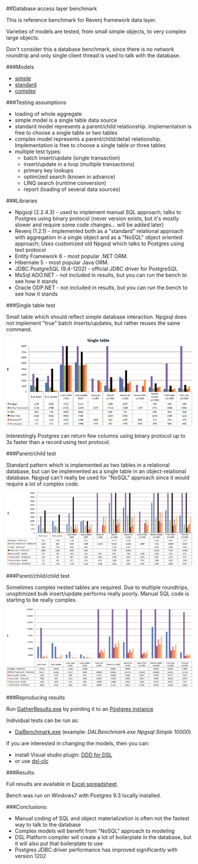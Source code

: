 ##Database access layer benchmark

This is reference benchmark for Revenj framework data layer.

Varieties of models are tested, from small simple objects, to very complex large objects.

Don't consider this a database benchmark, since there is no network roundtrip and only single client thread is used to talk with the database.

###Models

 * [simple](Benchmark/DSL/SimpleModel.dsl)
 * [standard](Benchmark/DSL/StandardModel.dsl)
 * [complex](Benchmark/DSL/ComplexModel.dsl)

###Testing assumptions

 * loading of whole aggregate
 * simple model is a single table data source
 * standard model represents a parent/child relationship. Implementation is free to choose a single table or two tables
 * complex model represents a parent/child/detail relationship. Implementation is free to choose a single table or three tables
 * multiple test types: 
	 * batch insert/update (single transaction)
	 * insert/update in a loop (multiple transactions)
	 * primary key lookups
	 * optimized search (known in advance)
	 * LINQ search (runtime conversion)
	 * report (loading of several data sources)

###Libraries

 * Npgsql (2.2.4.3) - used to implement manual SQL approach; talks to Postgres using binary protocol (never version exists, but it's mostly slower and require some code changes... will be added later)
 * Revenj (1.2.1) - implemented both as a "standard" relational approach with aggregation in a single object and as a "NoSQL" object oriented approach; Uses customized old Npgsql which talks to Postgres using text protocol
 * Entity Framework 6 - most popular .NET ORM.
 * Hibernate 5 - most popular Java ORM.
 * JDBC PostgreSQL (9.4-1202) - official JDBC driver for PostgreSQL
 * MsSql ADO.NET - not included in results, but you can run the bench to see how it stands
 * Oracle ODP.NET - not included in results, but you can run the bench to see how it stands

###Single table test

Small table which should reflect simple database interaction. Npgsql does not implement "true" batch inserts/updates, but rather reuses the same command.

![Single table](results/simple.png)

Interestingly Postgres can return few columns using binary protocol up to 3x faster than a record using text protocol.

###Parent/child test

Standard pattern which is implemented as two tables in a relational database, but can be implemented as a single table in an object-relational database. Npgsql can't really be used for "NoSQL" approach since it would require a lot of complex code.

![Parent/child](results/standard.png)

###Parent/child/child test

Sometimes complex nested tables are required. Due to multiple roundtrips, unoptimized bulk insert/update performs really poorly. Manual SQL code is starting to be really complex. 

![Parent/child/detail](results/complex.png)

###Reproducing results

Run [GatherResults.exe](app/GatherResults.exe) by pointing it to an [Postgres instance](app/DALBenchmark.exe.config)

Individual tests can be run as:

 * [DalBenchmark.exe](app/DALBenchmark.exe) (example: *DALBenchmark.exe Npgsql Simple 10000*)

If you are interested in changing the models, then you can:

 * install Visual studio plugin: [DDD for DSL](https://visualstudiogallery.msdn.microsoft.com/5b8a140c-5c84-40fc-a551-b255ba7676f4)
 * or use [dsl-clc](https://github.com/ngs-doo/dsl-compiler-client/releases)

###Results:

Full results are available in [Excel spreadsheet](results/results.xlsx).

Bench was run on Windows7 with Postgres 9.3 locally installed.

###Conclusions:

 * Manual coding of SQL and object materialization is often not the fastest way to talk to the database
 * Complex models will benefit from "NoSQL" approach to modeling
 * DSL Platform compiler will create a lot of boilerplate in the database, but it will also put that boilerplate to use
 * Postgres JDBC driver performance has improved significantly with version 1202
